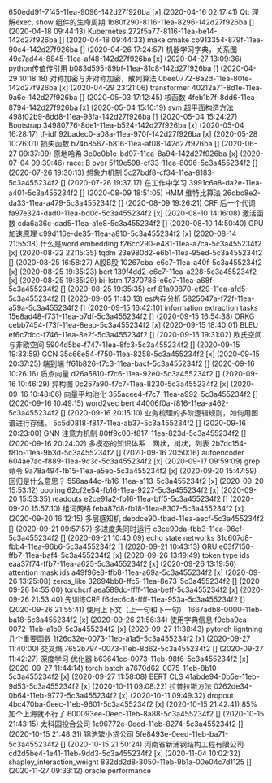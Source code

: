 650edd91-7f45-11ea-9096-142d27f926ba [x] (2020-04-16 02:17:41) Qt: 理解exec, show 组件的生命周期
1b80f290-8116-11ea-8296-142d27f926ba [] (2020-04-18 09:44:13) ﻿Kubernetes
272f5a77-8116-11ea-be14-142d27f926ba [] (2020-04-18 09:44:33) make cmake
cb913354-879f-11ea-90c4-142d27f926ba [] (2020-04-26 17:24:57) 机器学习字典，关系图
49c7ad44-8845-11ea-af48-142d27f926ba [x] (2020-04-27 13:09:36) python传值传引用
b083d595-89bf-11ea-81c8-142d27f926ba [] (2020-04-29 10:18:18) 对称加密与非对称加密，散列算法
0bee0772-8a2d-11ea-80fe-142d27f926ba [x] (2020-04-29 23:21:06) transformer
40212a71-8d1e-11ea-9a6e-142d27f926ba [] (2020-05-03 17:12:45) 核函数
4feb1b7f-8dd6-11ea-8794-142d27f926ba [x] (2020-05-04 15:10:19) svm 超平面构造方法
498f02b9-8dd8-11ea-93fa-142d27f926ba [] (2020-05-04 15:24:27) Bootstrap
34980776-8de1-11ea-b524-142d27f926ba [x] (2020-05-04 16:28:17) tf-idf
92badec0-a08a-11ea-970f-142d27f926ba [x] (2020-05-28 10:26:01) 损失函数
b74b8567-b816-11ea-af08-142d27f926ba [] (2020-06-27 09:37:09) 原地哈希
3e0e0b1e-bd97-11ea-8a94-142d27f926ba [x] (2020-07-04 09:39:46) race: B over
5f19e598-cf33-11ea-8096-5c3a455234f2 [] (2020-07-26 19:30:13) 想象力机制
5c27bdf8-cf34-11ea-8183-5c3a455234f2 [] (2020-07-26 19:37:17) 在工作中学习
3991c6a8-da2e-11ea-a401-5c3a455234f2 [] (2020-08-09 18:51:05) HMM 维特比算法
26dbc8e2-da33-11ea-a479-5c3a455234f2 [] (2020-08-09 19:26:21) CRF 后一个代词
fa97e324-dad0-11ea-bd0c-5c3a455234f2 [x] (2020-08-10 14:16:08) 激活函数
cda6a36c-dad5-11ea-a1e8-5c3a455234f2 [] (2020-08-10 14:50:40) GPU加速原理
c99d116e-de35-11ea-a810-5c3a455234f2 [x] (2020-08-14 21:55:18) 什么是word embedding
f26cc290-e481-11ea-a7ca-5c3a455234f2 [x] (2020-08-22 22:15:35) tqdm
23e980d2-e6b1-11ea-95ed-5c3a455234f2 [] (2020-08-25 16:58:27) A股B股
10267cba-e6c7-11ea-a40f-5c3a455234f2 [x] (2020-08-25 19:35:23) bert
139f4dd2-e6c7-11ea-a228-5c3a455234f2 [x] (2020-08-25 19:35:29) bi-lstm
17370786-e6c7-11ea-a68f-5c3a455234f2 [] (2020-08-25 19:35:35) crf
81a99870-ef29-11ea-afd5-5c3a455234f2 [] (2020-09-05 11:40:13) es内存分析
5825647a-f72f-11ea-a59a-5c3a455234f2 [] (2020-09-15 16:42:10) information extraction tasks
15e8ad48-f731-11ea-b7df-5c3a455234f2 [] (2020-09-15 16:54:38) ORKG
cebb7454-f73f-11ea-8eab-5c3a455234f2 [x] (2020-09-15 18:40:01) BLEU 
ef6c7dcc-f746-11ea-8e2f-5c3a455234f2 [] (2020-09-15 19:31:02) 欧氏空间与非欧空间
5904d5be-f747-11ea-8fc3-5c3a455234f2 [] (2020-09-15 19:33:59) GCN
35c66e54-f750-11ea-8258-5c3a455234f2 [x] (2020-09-15 20:37:25) 端到端
ff61b826-f7c3-11ea-bacf-5c3a455234f2 [] (2020-09-16 10:26:16) 质点向量
d26a5810-f7c6-11ea-92e0-5c3a455234f2 [] (2020-09-16 10:46:29) 异构图
0c257a90-f7c7-11ea-8230-5c3a455234f2 [x] (2020-09-16 10:48:06) 向量平均池化
355acee4-f7c7-11ea-a992-5c3a455234f2 [] (2020-09-16 10:49:15) word2vec bert
44006f0a-f816-11ea-a462-5c3a455234f2 [] (2020-09-16 20:15:10) 业务梳理的多阶逻辑规则，如何用图谱进行存储。
5c5d0818-f817-11ea-ab37-5c3a455234f2 [] (2020-09-16 20:23:00) GNN 注意力机制
80ff9c00-f817-11ea-823d-5c3a455234f2 [] (2020-09-16 20:24:02) 多模态的知识体系：网状，树状，列表
2b7dc154-f81b-11ea-9b3d-5c3a455234f2 [] (2020-09-16 20:50:16) autoencoder
604ae7ac-f889-11ea-9c3c-5c3a455234f2 [x] (2020-09-17 09:59:09) grep 命令
9a78a494-fb15-11ea-a5eb-5c3a455234f2 [x] (2020-09-20 15:47:59) 回归是什么意思？
556aa44c-fb16-11ea-a113-5c3a455234f2 [x] (2020-09-20 15:53:12) pooling
62cf2e54-fb16-11ea-9227-5c3a455234f2 [x] (2020-09-20 15:53:35) readouts
e2ce91a2-fb16-11ea-bff5-5c3a455234f2 [] (2020-09-20 15:57:10) 组词网络
feba87d8-fb18-11ea-8307-5c3a455234f2 [x] (2020-09-20 16:12:15) 多层感知机
debdce90-fbad-11ea-aecf-5c3a455234f2 [] (2020-09-21 09:57:57) 多进度条同时运行
c3ce90da-fbb3-11ea-96cf-5c3a455234f2 [] (2020-09-21 10:40:09) echo state networks
31c607d8-fbb4-11ea-96b6-5c3a455234f2 [] (2020-09-21 10:43:13) GRU
e63f7150-ffb7-11ea-baf4-5c3a455234f2 [x] (2020-09-26 13:19:49) token type ids
eaa37f74-ffb7-11ea-a625-5c3a455234f2 [x] (2020-09-26 13:19:56) attention mask ids
a49f96e8-ffb8-11ea-a69a-5c3a455234f2 [x] (2020-09-26 13:25:08) zeros_like
32694bb8-ffc5-11ea-8e73-5c3a455234f2 [] (2020-09-26 14:55:00) torchcrf
aea589dc-ffff-11ea-beff-5c3a455234f2 [x] (2020-09-26 21:53:40) 先训练CRF
f6dec6c8-ffff-11ea-953a-5c3a455234f2 [] (2020-09-26 21:55:41) 使用上下文（上一句和下一句）
1667adb8-0000-11eb-ba18-5c3a455234f2 [x] (2020-09-26 21:56:34) 使用字典信息
f0cba9ca-0072-11eb-a1b9-5c3a455234f2 [x] (2020-09-27 11:38:43) pytorch ligntning 几个重要函数
1f26c32e-0073-11eb-a1a5-5c3a455234f2 [x] (2020-09-27 11:40:00) 交叉熵
7652b794-0073-11eb-8d62-5c3a455234f2 [] (2020-09-27 11:42:27) 深度学习 优化器
b63641cc-0073-11eb-98f6-5c3a455234f2 [x] (2020-09-27 11:44:14) torch batch
a7670d62-0075-11eb-8b10-5c3a455234f2 [x] (2020-09-27 11:58:08) BERT CLS
41abde94-0b5e-11eb-9d53-5c3a455234f2 [x] (2020-10-11 09:08:22) 拉普拉斯方法
0262de34-0b64-11eb-9777-5c3a455234f2 [x] (2020-10-11 09:49:32) dropout
4bc470ba-0eec-11eb-9601-5c3a455234f2 [x] (2020-10-15 21:42:41) 85% 加个上海就不行了
600093ee-0eec-11eb-8a88-5c3a455234f2 [] (2020-10-15 21:43:15) 太科园投合公司
1c96772e-0eed-11eb-8274-5c3a455234f2 [] (2020-10-15 21:48:31) 锦浩繁小贷公司
5fe8493e-0eed-11eb-ba71-5c3a455234f2 [] (2020-10-15 21:50:24) 河南省新浦钢结构工程有限公司
cd2d5be4-1e41-11eb-9dd3-5c3a455234f2 [x] (2020-11-04 10:02:32) shapley_interaction_weight
832dd2d8-3050-11eb-9b1a-00e04c7d1125 [] (2020-11-27 09:33:12) oracle performance
